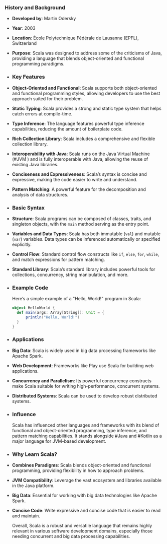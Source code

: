 ### **History and Background**
- **Developed by**: Martin Odersky
- **Year**: 2003
- **Location**: École Polytechnique Fédérale de Lausanne (EPFL), Switzerland
- **Purpose**: Scala was designed to address some of the criticisms of Java, providing a language that blends object-oriented and functional programming paradigms.
- ### **Key Features**
- **Object-Oriented and Functional**: Scala supports both object-oriented and functional programming styles, allowing developers to use the best approach suited for their problem.
- **Static Typing**: Scala provides a strong and static type system that helps catch errors at compile-time.
- **Type Inference**: The language features powerful type inference capabilities, reducing the amount of boilerplate code.
- **Rich Collection Library**: Scala includes a comprehensive and flexible collection library.
- **Interoperability with Java**: Scala runs on the Java Virtual Machine (#JVM ) and is fully interoperable with Java, allowing the reuse of existing Java libraries.
- **Conciseness and Expressiveness**: Scala’s syntax is concise and expressive, making the code easier to write and understand.
- **Pattern Matching**: A powerful feature for the decomposition and analysis of data structures.
- ### **Basic Syntax**
- **Structure**: Scala programs can be composed of classes, traits, and singleton objects, with the `main` method serving as the entry point.
- **Variables and Data Types**: Scala has both immutable (`val`) and mutable (`var`) variables. Data types can be inferenced automatically or specified explicitly.
- **Control Flow**: Standard control flow constructs like `if`, `else`, `for`, `while`, and match expressions for pattern matching.
- **Standard Library**: Scala’s standard library includes powerful tools for collections, concurrency, string manipulation, and more.
- ### **Example Code**
  
  Here’s a simple example of a "Hello, World!" program in Scala:
  
  ```scala
  object HelloWorld {
    def main(args: Array[String]): Unit = {
        println("Hello, World!")
    }
  }
  ```
- ### **Applications**
- **Big Data**: Scala is widely used in big data processing frameworks like Apache Spark.
- **Web Development**: Frameworks like Play use Scala for building web applications.
- **Concurrency and Parallelism**: Its powerful concurrency constructs make Scala suitable for writing high-performance, concurrent systems.
- **Distributed Systems**: Scala can be used to develop robust distributed systems.
- ### **Influence**
  
  Scala has influenced other languages and frameworks with its blend of functional and object-oriented programming, type inference, and pattern matching capabilities. It stands alongside #Java and #Kotlin as a major language for JVM-based development.
- ### **Why Learn Scala?**
- **Combines Paradigms**: Scala blends object-oriented and functional programming, providing flexibility in how to approach problems.
- **JVM Compatibility**: Leverage the vast ecosystem and libraries available in the Java platform.
- **Big Data**: Essential for working with big data technologies like Apache Spark.
- **Concise Code**: Write expressive and concise code that is easier to read and maintain.
  
  Overall, Scala is a robust and versatile language that remains highly relevant in various software development domains, especially those needing concurrent and big data processing capabilities.